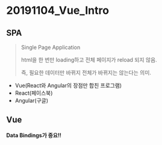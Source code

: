 # 20191104_Vue_Intro

## SPA

> Single Page Application
>
> html을 한 번만 loading하고 전체 페이지가 reload 되지 않음.
>
> 즉, 필요한 데이터만 바뀌지 전체가 바뀌지는 않는다는 의미.

- Vue(React와 Angular의 장점만 합친 프로그램)
- React(페이스북)
- Angular(구글)



## Vue

**Data Bindings가 중요!!**

